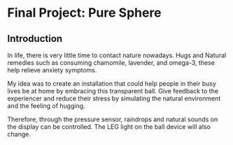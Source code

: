 # Final Project: Pure Sphere

## Introduction
In life, there is very little time to contact nature nowadays. Hugs and Natural remedies such as consuming chamomile, lavender, and omega-3, these help relieve anxiety symptoms.

My idea was to create an installation that could help people in their busy lives be at home by embracing this transparent ball. Give feedback to the experiencer and reduce their stress by simulating the natural environment and the feeling of hugging.

Therefore, through the pressure sensor, raindrops and natural sounds on the display can be controlled. The LEG light on the ball device will also change.

